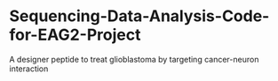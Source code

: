 # Sequencing-Data-Analysis-Code-for-EAG2-Project
A designer peptide to treat glioblastoma by targeting cancer-neuron interaction
